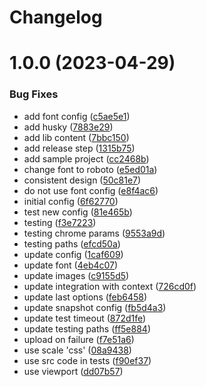 # Changelog

# 1.0.0 (2023-04-29)


### Bug Fixes

* add font config ([c5ae5e1](https://github.com/d0whc3r/jsdom-screenshot-playwright/commit/c5ae5e1940131f36acb58bc8f592c0dd99a9f2f4))
* add husky ([7883e29](https://github.com/d0whc3r/jsdom-screenshot-playwright/commit/7883e2999594c6e5e01a5545c9e81a9ea2e687ed))
* add lib content ([7bbc150](https://github.com/d0whc3r/jsdom-screenshot-playwright/commit/7bbc15074d359518e97035bb1948f2515f097b65))
* add release step ([1315b75](https://github.com/d0whc3r/jsdom-screenshot-playwright/commit/1315b7509a99b404271418ecc1fededd6ab2855c))
* add sample project ([cc2468b](https://github.com/d0whc3r/jsdom-screenshot-playwright/commit/cc2468b6b05c0a8c8678aaabd2a3e4af57f66954))
* change font to roboto ([e5ed01a](https://github.com/d0whc3r/jsdom-screenshot-playwright/commit/e5ed01a8fd54577f351a981aab75f1ccb9d1429a))
* consistent design ([50c81e7](https://github.com/d0whc3r/jsdom-screenshot-playwright/commit/50c81e7f575523f37b643611f53a468d5bbaa8bd))
* do not use font config ([e8f4ac6](https://github.com/d0whc3r/jsdom-screenshot-playwright/commit/e8f4ac63ee3b455fb1aa676dab484687c6519614))
* initial config ([6f62770](https://github.com/d0whc3r/jsdom-screenshot-playwright/commit/6f6277014e65f2e2ef23cc345bdf684065d0f1d8))
* test new config ([81e465b](https://github.com/d0whc3r/jsdom-screenshot-playwright/commit/81e465b45612de042001ecdf96b4b6bcccff8554))
* testing ([f3e7223](https://github.com/d0whc3r/jsdom-screenshot-playwright/commit/f3e722382a199a2cb394af3a93637b790de415c4))
* testing chrome params ([9553a9d](https://github.com/d0whc3r/jsdom-screenshot-playwright/commit/9553a9deda427ceaa0393ae64c940e6b7f490d77))
* testing paths ([efcd50a](https://github.com/d0whc3r/jsdom-screenshot-playwright/commit/efcd50ad447e8ec1e064d412b47ad9e4b6dd1885))
* update config ([1caf609](https://github.com/d0whc3r/jsdom-screenshot-playwright/commit/1caf609ed6e5b7154b74df94112f90d249a29d72))
* update font ([4eb4c07](https://github.com/d0whc3r/jsdom-screenshot-playwright/commit/4eb4c0718f28b7a133ff88df3e1245d3e6d76a9f))
* update images ([c9155d5](https://github.com/d0whc3r/jsdom-screenshot-playwright/commit/c9155d5ab640eb59bb7de516beee1789c8f6d089))
* update integration with context ([726cd0f](https://github.com/d0whc3r/jsdom-screenshot-playwright/commit/726cd0f224546fd1ecf73a99a70103183bc5727e))
* update last options ([feb6458](https://github.com/d0whc3r/jsdom-screenshot-playwright/commit/feb6458b60c98c7f038b31eaa02691d3cd2f7e97))
* update snapshot config ([fb5d4a3](https://github.com/d0whc3r/jsdom-screenshot-playwright/commit/fb5d4a3bade22375bbf412523c7fb1c0ff3e5db3))
* update test timeout ([872d1fe](https://github.com/d0whc3r/jsdom-screenshot-playwright/commit/872d1fe401c2a38dc1eb5df99c22d1b57513f403))
* update testing paths ([ff5e884](https://github.com/d0whc3r/jsdom-screenshot-playwright/commit/ff5e884b17b5a042d370b0a5b1d3823827843a1d))
* upload on failure ([f7e51a6](https://github.com/d0whc3r/jsdom-screenshot-playwright/commit/f7e51a69fb315e9adc6a5ab9ec4a0b4ad4a8ea07))
* use scale 'css' ([08a9438](https://github.com/d0whc3r/jsdom-screenshot-playwright/commit/08a9438ea5d48bacf7e64d496f1467066654b2ad))
* use src code in tests ([f90ef37](https://github.com/d0whc3r/jsdom-screenshot-playwright/commit/f90ef377445191662c232fa152c17422daef432a))
* use viewport ([dd07b57](https://github.com/d0whc3r/jsdom-screenshot-playwright/commit/dd07b5784f667204810d04291d8af1916821799d))
